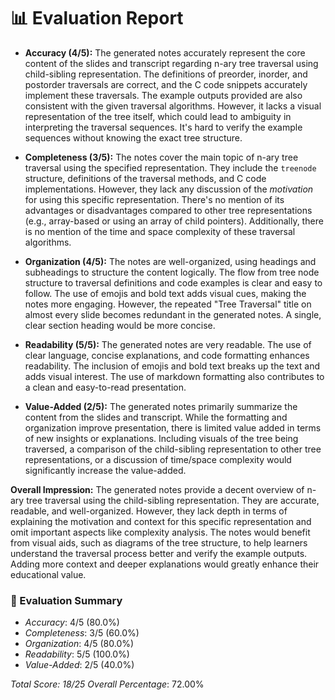 # 📊 Evaluation Report

* **Accuracy (4/5):** The generated notes accurately represent the core content of the slides and transcript regarding n-ary tree traversal using child-sibling representation. The definitions of preorder, inorder, and postorder traversals are correct, and the C code snippets accurately implement these traversals.  The example outputs provided are also consistent with the given traversal algorithms. However, it lacks a visual representation of the tree itself, which could lead to ambiguity in interpreting the traversal sequences.  It's hard to verify the example sequences without knowing the exact tree structure.

* **Completeness (3/5):** The notes cover the main topic of n-ary tree traversal using the specified representation. They include the `treenode` structure, definitions of the traversal methods, and C code implementations. However, they lack any discussion of the *motivation* for using this specific representation.  There's no mention of its advantages or disadvantages compared to other tree representations (e.g., array-based or using an array of child pointers). Additionally, there is no mention of the time and space complexity of these traversal algorithms.

* **Organization (4/5):** The notes are well-organized, using headings and subheadings to structure the content logically. The flow from tree node structure to traversal definitions and code examples is clear and easy to follow. The use of emojis and bold text adds visual cues, making the notes more engaging.  However, the repeated "Tree Traversal" title on almost every slide becomes redundant in the generated notes.  A single, clear section heading would be more concise.

* **Readability (5/5):**  The generated notes are very readable. The use of clear language, concise explanations, and code formatting enhances readability. The inclusion of emojis and bold text breaks up the text and adds visual interest. The use of markdown formatting also contributes to a clean and easy-to-read presentation.

* **Value-Added (2/5):** The generated notes primarily summarize the content from the slides and transcript. While the formatting and organization improve presentation, there is limited value added in terms of new insights or explanations. Including visuals of the tree being traversed, a comparison of the child-sibling representation to other tree representations, or a discussion of time/space complexity would significantly increase the value-added.

**Overall Impression:** The generated notes provide a decent overview of n-ary tree traversal using the child-sibling representation. They are accurate, readable, and well-organized. However, they lack depth in terms of explaining the motivation and context for this specific representation and omit important aspects like complexity analysis. The notes would benefit from visual aids, such as diagrams of the tree structure, to help learners understand the traversal process better and verify the example outputs. Adding more context and deeper explanations would greatly enhance their educational value.


### 🧾 Evaluation Summary

- *Accuracy*: 4/5 (80.0%)
- *Completeness*: 3/5 (60.0%)
- *Organization*: 4/5 (80.0%)
- *Readability*: 5/5 (100.0%)
- *Value-Added*: 2/5 (40.0%)

*Total Score: 18/25
Overall Percentage*: 72.00%